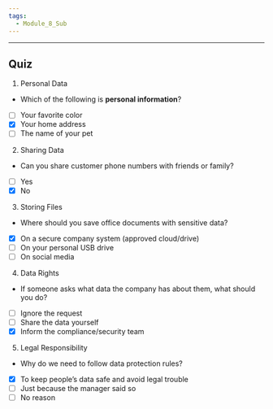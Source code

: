 ```yaml
---
tags:
  - Module_8_Sub
---
```

---
## Quiz

1. Personal Data
- Which of the following is **personal information**?  
- [ ] Your favorite color
- [x] Your home address
- [ ] The name of your pet

2. Sharing Data
- Can you share customer phone numbers with friends or family?
- [ ] Yes
- [x] No

3. Storing Files
- Where should you save office documents with sensitive data?
- [x] On a secure company system (approved cloud/drive)
- [ ] On your personal USB drive
- [ ] On social media

4. Data Rights
- If someone asks what data the company has about them, what should you do?
- [ ] Ignore the request
- [ ] Share the data yourself
- [x] Inform the compliance/security team

5. Legal Responsibility
- Why do we need to follow data protection rules?
- [x] To keep people’s data safe and avoid legal trouble
- [ ] Just because the manager said so
- [ ] No reason